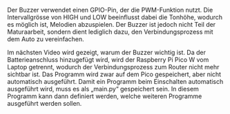 Der Buzzer verwendet einen GPIO-Pin, der die PWM-Funktion nutzt. Die Intervallgrösse von HIGH und LOW beeinflusst dabei die Tonhöhe, wodurch es möglich ist, Melodien abzuspielen. Der Buzzer ist jedoch nicht Teil der Maturaarbeit, sondern dient lediglich dazu, den Verbindungsprozess mit dem Auto zu vereinfachen.

Im nächsten Video wird gezeigt, warum der Buzzer wichtig ist. Da der Batterieanschluss hinzugefügt wird, wird der Raspberry Pi Pico W vom Laptop getrennt, wodurch der Verbindungsprozess zum Router nicht mehr sichtbar ist. Das Programm wird zwar auf dem Pico gespeichert, aber nicht automatisch ausgeführt. Damit ein Programm beim Einschalten automatisch ausgeführt wird, muss es als „main.py“ gespeichert sein. In diesem Programm kann dann definiert werden, welche weiteren Programme ausgeführt werden sollen.
